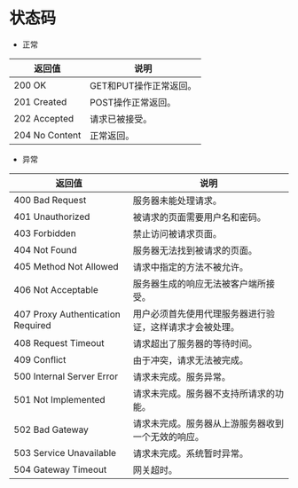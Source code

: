 # 状态码<a name="zh-cn_topic_0130578970"></a>

-   正常

|返回值|说明|
|--|--|
|200 OK|GET和PUT操作正常返回。|
|201 Created|POST操作正常返回。|
|202 Accepted|请求已被接受。|
|204 No Content|正常返回。|


-   异常

|返回值|说明|
|--|--|
|400 Bad Request|服务器未能处理请求。|
|401 Unauthorized|被请求的页面需要用户名和密码。|
|403 Forbidden|禁止访问被请求页面。|
|404 Not Found|服务器无法找到被请求的页面。|
|405 Method Not Allowed|请求中指定的方法不被允许。|
|406 Not Acceptable|服务器生成的响应无法被客户端所接受。|
|407 Proxy Authentication Required|用户必须首先使用代理服务器进行验证，这样请求才会被处理。|
|408 Request Timeout|请求超出了服务器的等待时间。|
|409 Conflict|由于冲突，请求无法被完成。|
|500 Internal Server Error|请求未完成。服务异常。|
|501 Not Implemented|请求未完成。服务器不支持所请求的功能。|
|502 Bad Gateway|请求未完成。服务器从上游服务器收到一个无效的响应。|
|503 Service Unavailable|请求未完成。系统暂时异常。|
|504 Gateway Timeout|网关超时。|



